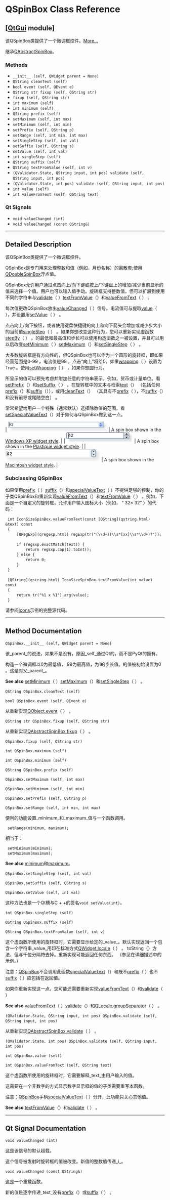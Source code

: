 # QSpinBox Class Reference

## [[QtGui](index.htm) module]

该QSpinBox类提供了一个微调框控件。[More...](#details)

继承[QAbstractSpinBox](qabstractspinbox.html)。

### Methods

*   `__init__ (self, QWidget parent = None)`
*   `QString cleanText (self)`
*   `bool event (self, QEvent e)`
*   `QString str fixup (self, QString str)`
*   `fixup (self, QString str)`
*   `int maximum (self)`
*   `int minimum (self)`
*   `QString prefix (self)`
*   `setMaximum (self, int max)`
*   `setMinimum (self, int min)`
*   `setPrefix (self, QString p)`
*   `setRange (self, int min, int max)`
*   `setSingleStep (self, int val)`
*   `setSuffix (self, QString s)`
*   `setValue (self, int val)`
*   `int singleStep (self)`
*   `QString suffix (self)`
*   `QString textFromValue (self, int v)`
*   `(QValidator.State, QString input, int pos) validate (self, QString input, int pos)`
*   `(QValidator.State, int pos) validate (self, QString input, int pos)`
*   `int value (self)`
*   `int valueFromText (self, QString text)`

### Qt Signals

*   `void valueChanged (int)`
*   `void valueChanged (const QString&)`

* * *

## Detailed Description

该QSpinBox类提供了一个微调框控件。

QSpinBox是专门用来处理整数和值（例如，月份名称）的离散套;使用[QDoubleSpinBox](qdoublespinbox.html)浮点值。

QSpinBox允许用户通过点击向上/向下键或按上/下键盘上的增加/减少当前显示的值来选择一个值。用户也可以输入值手动。旋转框支持整数值，但可以扩展到使用不同的字符串与[validate](qspinbox.html#validate)（ ）[textFromValue](qspinbox.html#textFromValue)（）和[valueFromText](qspinbox.html#valueFromText)（ ） 。

每次值更改QSpinBox放出[valueChanged](qspinbox.html#valueChanged)（ ）信号。电流值可与提取[value](qspinbox.html#value-prop)（ ），并设置用[setValue](qspinbox.html#value-prop)（ ） 。

点击向上/向下按钮，或者使用键盘快捷键的向上和向下箭头会增加或减少步大小的当前值[singleStep](qspinbox.html#singleStep-prop)（ ） 。如果你想改变这种行为，您可以重新实现虚函数[stepBy](qabstractspinbox.html#stepBy)（ ） 。的最低和最高值和步长可以使用构造函数之一被设置，并且可以用以后改变[setMinimum](qspinbox.html#minimum-prop)（ ）[setMaximum](qspinbox.html#maximum-prop)（）和[setSingleStep](qspinbox.html#singleStep-prop)（ ） 。

大多数旋转框是有方向性的，但QSpinBox也可以作为一个圆形的旋转框，即如果经营范围是0-99 ，电流值是99 ，点击“向上”将给0，如果[wrapping](qabstractspinbox.html#wrapping-prop)（ ）设置为True 。使用[setWrapping](qabstractspinbox.html#wrapping-prop)（ ） ，如果你想圆行为。

所显示的值可以预先考虑并附加任意的字符串表示，例如，货币或计量单位。看[setPrefix](qspinbox.html#prefix-prop)（）和[setSuffix](qspinbox.html#suffix-prop)（ ） 。在旋转框中的文本与检索[text](qabstractspinbox.html#text-prop)（） （包括任何[prefix](qspinbox.html#prefix-prop)（）和[suffix](qspinbox.html#suffix-prop)（）），或用[cleanText](qspinbox.html#cleanText-prop)（） （其具有不[prefix](qspinbox.html#prefix-prop)（ ），不[suffix](qspinbox.html#suffix-prop)（）和没有前导或尾随空白） 。

常常希望给用户一个特殊（通常默认）选择除数值的范围。看[setSpecialValueText](qabstractspinbox.html#specialValueText-prop)（）对于如何与QSpinBox做到这一点。

| ![Screenshot of a Windows XP spin box](img/windowsxp-spinbox.png) | A spin box shown in the [Windows XP widget style](index.htm). |
| ![Screenshot of a Plastique spin box](img/plastique-spinbox.png) | A spin box shown in the [Plastique widget style](index.htm). |
| ![Screenshot of a Macintosh spin box](img/macintosh-spinbox.png) | A spin box shown in the [Macintosh widget style](index.htm). |

### Subclassing QSpinBox

如果使用[prefix](qspinbox.html#prefix-prop)（ ）[suffix](qspinbox.html#suffix-prop)（）和[specialValueText](qabstractspinbox.html#specialValueText-prop)（ ）不提供足够的控制，你的子类QSpinBox和重新实现[valueFromText](qspinbox.html#valueFromText)（）和[textFromValue](qspinbox.html#textFromValue)（ ） 。例如，下面是一个自定义的旋转框，允许用户输入图标大小（例如， “ 32× 32” ）的代码：

```
 int IconSizeSpinBox.valueFromText(const [QString](qstring.html) &text) const
 {
     [QRegExp](qregexp.html) regExp(tr("(\\d+)(\\s*[xx]\\s*\\d+)?"));

     if (regExp.exactMatch(text)) {
         return regExp.cap(1).toInt();
     } else {
         return 0;
     }
 }

 [QString](qstring.html) IconSizeSpinBox.textFromValue(int value) const
 {
     return tr("%1 x %1").arg(value);
 }

```

请参阅[Icons](index.htm)示例的完整源代码。

* * *

## Method Documentation

```
QSpinBox.__init__ (self, QWidget parent = None)
```

该_parent_的说法，如果不是没有，原因_self_通过Qt的，而不是PyQt的拥有。

构造一个微调框以0为最低值， 99为最高值，为1的步长值。的值被初始设置为0 。这是对父_parent_。

**See also** [setMinimum](qspinbox.html#minimum-prop)（ ）[setMaximum](qspinbox.html#maximum-prop)（）和[setSingleStep](qspinbox.html#singleStep-prop)（ ） 。

```
QString QSpinBox.cleanText (self)
```

```
bool QSpinBox.event (self, QEvent e)
```

从重新实现[QObject.event](qobject.html#event)（ ） 。

```
QString str QSpinBox.fixup (self, QString str)
```

从重新实现[QAbstractSpinBox.fixup](qabstractspinbox.html#fixup)（ ） 。

```
QSpinBox.fixup (self, QString str)
```

```
int QSpinBox.maximum (self)
```

```
int QSpinBox.minimum (self)
```

```
QString QSpinBox.prefix (self)
```

```
QSpinBox.setMaximum (self, int max)
```

```
QSpinBox.setMinimum (self, int min)
```

```
QSpinBox.setPrefix (self, QString p)
```

```
QSpinBox.setRange (self, int min, int max)
```

便利的功能设置_minimum_和_maximum_值与一个函数调用。

```
 setRange(minimum, maximum);

```

相当于：

```
 setMinimum(minimum);
 setMaximum(maximum);

```

**See also** [minimum](qspinbox.html#minimum-prop)和[maximum](qspinbox.html#maximum-prop)。

```
QSpinBox.setSingleStep (self, int val)
```

```
QSpinBox.setSuffix (self, QString s)
```

```
QSpinBox.setValue (self, int val)
```

这种方法也是一个Qt槽与C + +的签名`void setValue(int)`。

```
int QSpinBox.singleStep (self)
```

```
QString QSpinBox.suffix (self)
```

```
QString QSpinBox.textFromValue (self, int v)
```

这个虚函数所使用的旋转框时，它需要显示给定的_value_。默认实现返回一个包含一个字符串_value_用印在标准方式[QWidget.locale](qwidget.html#locale-prop)（ ） 。 toString（）方法，但与千位分隔符去掉。重新实现可能返回任何东西。 （参见在详细描述中的示例。）

注意：[QSpinBox](qspinbox.html)不会调用此函数[specialValueText](qabstractspinbox.html#specialValueText-prop)（）和既不[prefix](qspinbox.html#prefix-prop)（ ）也不[suffix](qspinbox.html#suffix-prop)（ ）应包括在返回值。

如果你重新实现这一点，您可能还需要重新实现[valueFromText](qspinbox.html#valueFromText)（）和[validate](qspinbox.html#validate)（ ）

**See also** [valueFromText](qspinbox.html#valueFromText)（ ）[validate](qspinbox.html#validate)（）和[QLocale.groupSeparator](qlocale.html#groupSeparator)（ ） 。

```
(QValidator.State, QString input, int pos) QSpinBox.validate (self, QString input, int pos)
```

从重新实现[QAbstractSpinBox.validate](qabstractspinbox.html#validate)（ ） 。

```
(QValidator.State, int pos) QSpinBox.validate (self, QString input, int pos)
```

```
int QSpinBox.value (self)
```

```
int QSpinBox.valueFromText (self, QString text)
```

这个虚函数所使用的旋转框时，它需要解释_text_由用户输入的值。

这需要在一个非数字的方式显示数字显示框的值的子类需要重写本函数。

注意：[QSpinBox](qspinbox.html)手柄[specialValueText](qabstractspinbox.html#specialValueText-prop)（ ）分开，此功能只关心其他值。

**See also** [textFromValue](qspinbox.html#textFromValue)（）和[validate](qspinbox.html#validate)（ ） 。

* * *

## Qt Signal Documentation

```
void valueChanged (int)
```

这是该信号的默认超载。

这个信号被发射时旋转框的值被改变。新值的整数值传递_i_。

```
void valueChanged (const QString&)
```

这是一个重载函数。

新的值是逐字传递_text_没有[prefix](qspinbox.html#prefix-prop)（）或[suffix](qspinbox.html#suffix-prop)（ ） 。